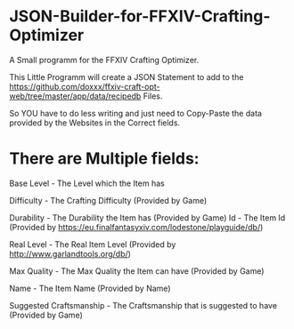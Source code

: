 # JSON-Builder-for-FFXIV-Crafting-Optimizer

A Small programm for the FFXIV Crafting Optimizer.

This Little Programm will create a JSON Statement to add to the https://github.com/doxxx/ffxiv-craft-opt-web/tree/master/app/data/recipedb Files.

So YOU have to do less writing and just need to Copy-Paste the data provided by the Websites in the Correct fields.



# There are Multiple fields:

Base Level - The Level which the Item has

Difficulty - The Crafting Difficulty (Provided by Game)

Durability - The Durability the Item has (Provided by Game)
Id - The Item Id (Provided by https://eu.finalfantasyxiv.com/lodestone/playguide/db/)

Real Level - The Real Item Level (Provided by http://www.garlandtools.org/db/)

Max Quality - The Max Quality the Item can have (Provided by Game)

Name - The Item Name (Provided by Name)

Suggested Craftsmanship - The Craftsmanship that is suggested to have (Provided by Game)
